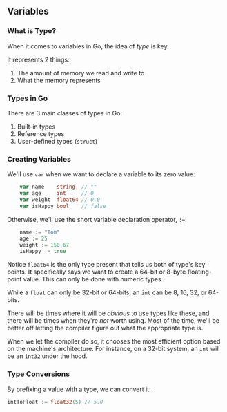 ## Variables

### What is Type?

When it comes to variables in Go, the idea of _type_ is key. 

It represents 2 things:

1. The amount of memory we read and write to
2. What the memory represents

### Types in Go

There are 3 main classes of types in Go:

1. Built-in types
2. Reference types
3. User-defined types (`struct`)

### Creating Variables

We'll use `var` when we want to declare a variable to its zero value:

```Go
	var name    string  // ""
	var age     int     // 0
	var weight  float64 // 0.0
	var isHappy bool    // false
```

Otherwise, we'll use the short variable declaration operator, `:=`:

```Go
	name := "Tom"
	age := 25
	weight := 150.67
	isHappy := true
```

Notice `float64` is the only type present that tells us both of type's key points. It specifically says we want to create a 64-bit or 8-byte floating-point value. This can only be done with numeric types.

While a `float` can only be 32-bit or 64-bits, an `int` can be 8, 16, 32, or 64-bits.

There will be times where it will be _obvious_ to use types like these, and there will be times when they're _not_ worth using. Most of the time, we'll be better off letting the compiler figure out what the appropriate type is.

When we let the compiler do so, it chooses the most efficient option based on the machine's architecture. For instance, on a 32-bit system, an `int` will be an `int32` under the hood.

### Type Conversions

By prefixing a value with a type, we can convert it:

```go
intToFloat := float32(5) // 5.0
```
